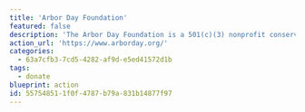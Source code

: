 ```yaml
---
title: 'Arbor Day Foundation'
featured: false
description: 'The Arbor Day Foundation is a 501(c)(3) nonprofit conservation and education organization. A million members, donors, and partners support our programs to make our world greener and healthier.'
action_url: 'https://www.arborday.org/'
categories:
  - 63a7cfb3-7cd5-4282-af9d-e5ed41572d1b
tags:
  - donate
blueprint: action
id: 55754851-1f0f-4787-b79a-831b14877f97
---
```

